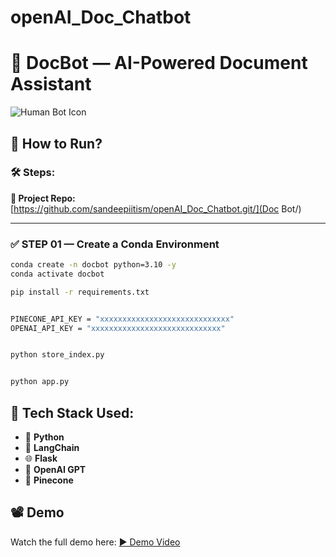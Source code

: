 # openAI_Doc_Chatbot
# 🤖 DocBot — AI-Powered Document Assistant

![Human Bot Icon](https://cdn-icons-png.flaticon.com/512/4829/4829720.png)

## 🚀 How to Run?

### 🛠️ Steps:

**🔗 Project Repo:** [https://github.com/sandeepiitism/openAI_Doc_Chatbot.git/](Doc Bot/)

---

### ✅ STEP 01 — Create a Conda Environment

```bash
conda create -n docbot python=3.10 -y
conda activate docbot

pip install -r requirements.txt


PINECONE_API_KEY = "xxxxxxxxxxxxxxxxxxxxxxxxxxxxx"
OPENAI_API_KEY = "xxxxxxxxxxxxxxxxxxxxxxxxxxxxx"


python store_index.py


python app.py
```

## 🧰 Tech Stack Used:

- 🐍 **Python**
- 🔗 **LangChain**
- 🌐 **Flask**
- 🧠 **OpenAI GPT**
- 🌲 **Pinecone**


## 📽️ Demo

Watch the full demo here: [▶️ Demo Video](https://github.com/user-attachments/assets/05f92aba-1048-4d61-b1df-c2c288340123)
